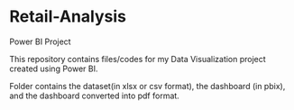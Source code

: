 # Retail-Analysis
Power BI Project

This repository contains files/codes for my Data Visualization project created using Power BI.

Folder contains the dataset(in xlsx or csv format), the dashboard (in pbix), and the dashboard converted into pdf format.

